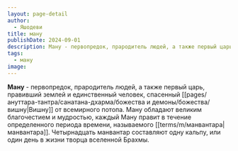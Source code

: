 ```yaml
---
layout: page-detail
author:
  - Яшодеви
title: ману
publishDate: 2024-09-01
description: Ману - первопредок, прародитель людей, а также первый царь, правивший землей и единственный человек, спасенный Вишну от всемирного потопа. Ману обладают великим благочестием и мудростью, каждый Ману правит в течение определенного периода времени, называемого манвантара. Четырнадцать манвантар составляют одну кальпу, или один день в жизни творца вселенной Брахмы.
tags:
  - ману
image:
---
```

**Ману** - первопредок, прародитель людей, а также первый царь, правивший землей и единственный человек, спасенный [[pages/ануттара-тантра/санатана-дхарма/божества и демоны/божества/вишну|Вишну]] от всемирного потопа. Ману обладают великим благочестием и мудростью, каждый Ману правит в течение определенного периода времени, называемого [[terms/m/манвантара|манвантара]]. Четырнадцать манвантар составляют одну кальпу, или один день в жизни творца вселенной Брахмы.

